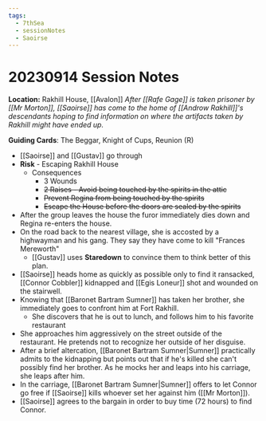 ```yaml
---
tags:
  - 7thSea
  - sessionNotes
  - Saoirse
---
```

# 20230914 Session Notes
**Location:** Rakhill House, [[Avalon]]
*After [[Rafe Gage]] is taken prisoner by [[Mr Morton]], [[Saoirse]] has come to the home of [[Androw Rakhill]]'s descendants hoping to find information on where the artifacts taken by Rakhill might have ended up.*

**Guiding Cards**: The Beggar, Knight of Cups, Reunion (R)

- [[Saoirse]] and [[Gustav]] go through 
- **Risk** - Escaping Rakhill House
	- Consequences
		- 3 Wounds
		- ~~2 Raises - Avoid being touched by the spirits in the attic~~
		- ~~Prevent Regina from being touched by the spirits~~
		- ~~Escape the House before the doors are sealed by the spirits~~
- After the group leaves the house the furor immediately dies down and Regina re-enters the house.
- On the road back to the nearest village, she is accosted by a highwayman and his gang.  They say they have come to kill "Frances Mereworth"
	- [[Gustav]] uses **Staredown** to convince them to think better of this plan.
- [[Saoirse]] heads home as quickly as possible only to find it ransacked, [[Connor Cobbler]] kidnapped and [[Egis Loneur]] shot and wounded on the stairwell.
- Knowing that [[Baronet Bartram Sumner]] has taken her brother, she immediately goes to confront him at Fort Rakhill.
	- She discovers that he is out to lunch, and follows him to his favorite restaurant
- She approaches him aggressively on the street outside of the restaurant.  He pretends not to recognize her outside of her disguise.
- After a brief altercation, [[Baronet Bartram Sumner|Sumner]] practically admits to the kidnapping but points out that if he's killed she can't possibly find her brother.  As he mocks her and leaps into his carriage, she leaps after him.
- In the carriage, [[Baronet Bartram Sumner|Sumner]]  offers to let Connor go free if [[Saoirse]] kills whoever set her against him ([[Mr Morton]]).
- [[Saoirse]] agrees to the bargain in order to buy time (72 hours) to find Connor.